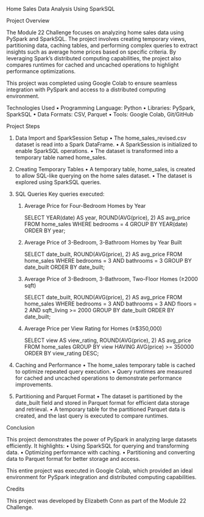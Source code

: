Home Sales Data Analysis Using SparkSQL

Project Overview

The Module 22 Challenge focuses on analyzing home sales data using PySpark and SparkSQL. The project involves creating temporary views, partitioning data, caching tables, and performing complex queries to extract insights such as average home prices based on specific criteria. By leveraging Spark’s distributed computing capabilities, the project also compares runtimes for cached and uncached operations to highlight performance optimizations.

This project was completed using Google Colab to ensure seamless integration with PySpark and access to a distributed computing environment.

Technologies Used
	•	Programming Language: Python
	•	Libraries: PySpark, SparkSQL
	•	Data Formats: CSV, Parquet
	•	Tools: Google Colab, Git/GitHub

Project Steps
1. Data Import and SparkSession Setup
	•	The home_sales_revised.csv dataset is read into a Spark DataFrame.
	•	A SparkSession is initialized to enable SparkSQL operations.
	•	The dataset is transformed into a temporary table named home_sales.

2. Creating Temporary Tables
	•	A temporary table, home_sales, is created to allow SQL-like querying on the home sales dataset.
	•	The dataset is explored using SparkSQL queries.

3. SQL Queries
Key queries executed:
	1.	Average Price for Four-Bedroom Homes by Year

        SELECT YEAR(date) AS year, ROUND(AVG(price), 2) AS avg_price
        FROM home_sales
        WHERE bedrooms = 4
        GROUP BY YEAR(date)
        ORDER BY year;

    2.	Average Price of 3-Bedroom, 3-Bathroom Homes by Year Built

        SELECT date_built, ROUND(AVG(price), 2) AS avg_price
        FROM home_sales
        WHERE bedrooms = 3 AND bathrooms = 3
        GROUP BY date_built
        ORDER BY date_built;
    
    3.	Average Price of 3-Bedroom, 3-Bathroom, Two-Floor Homes (≥2000 sqft)

        SELECT date_built, ROUND(AVG(price), 2) AS avg_price
        FROM home_sales
        WHERE bedrooms = 3 AND bathrooms = 3 AND floors = 2 AND sqft_living >= 2000
        GROUP BY date_built
        ORDER BY date_built;

	4.	Average Price per View Rating for Homes (≥$350,000)

        SELECT view AS view_rating, ROUND(AVG(price), 2) AS avg_price
        FROM home_sales
        GROUP BY view
        HAVING AVG(price) >= 350000
        ORDER BY view_rating DESC;

4. Caching and Performance
	•	The home_sales temporary table is cached to optimize repeated query execution.
	•	Query runtimes are measured for cached and uncached operations to demonstrate performance improvements.

5. Partitioning and Parquet Format
	•	The dataset is partitioned by the date_built field and stored in Parquet format for efficient data storage and retrieval.
	•	A temporary table for the partitioned Parquet data is created, and the last query is executed to compare runtimes.

Conclusion

This project demonstrates the power of PySpark in analyzing large datasets efficiently. It highlights:
	•	Using SparkSQL for querying and transforming data.
	•	Optimizing performance with caching.
	•	Partitioning and converting data to Parquet format for better storage and access.

This entire project was executed in Google Colab, which provided an ideal environment for PySpark integration and distributed computing capabilities.

Credits

This project was developed by Elizabeth Conn as part of the Module 22 Challenge.